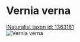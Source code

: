 
Vernia verna
============
  
[iNaturalist taxon id: 1363161](https://www.inaturalist.org/taxa/1363161)  
![Vernia verna](https://inaturalist-open-data.s3.amazonaws.com/photos/173102766/medium.jpeg)